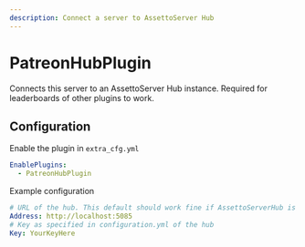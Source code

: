 ```yaml
---
description: Connect a server to AssettoServer Hub
---
```


# PatreonHubPlugin
Connects this server to an AssettoServer Hub instance. Required for leaderboards of other plugins to work.

## Configuration
Enable the plugin in `extra_cfg.yml`
```yaml title="extra_cfg.yml"
EnablePlugins:
  - PatreonHubPlugin
```
Example configuration
```yaml title="plugin_patreon_hub_cfg.yml"
# URL of the hub. This default should work fine if AssettoServerHub is running on the same host
Address: http://localhost:5085
# Key as specified in configuration.yml of the hub
Key: YourKeyHere
```
